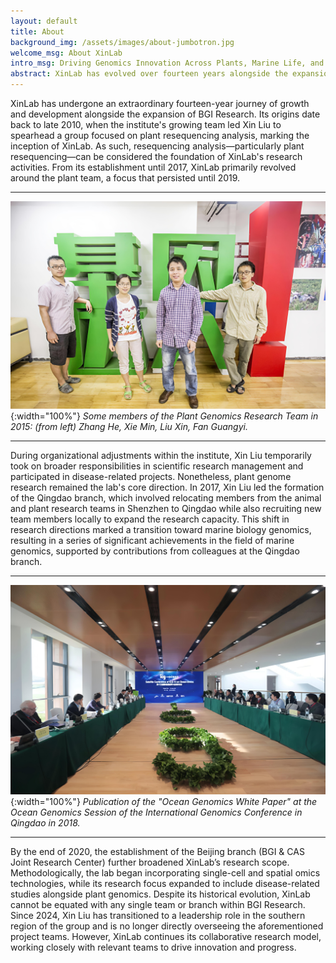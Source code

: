 ```yaml
---
layout: default
title: About
background_img: /assets/images/about-jumbotron.jpg
welcome_msg: About XinLab
intro_msg: Driving Genomics Innovation Across Plants, Marine Life, and Beyond.
abstract: XinLab has evolved over fourteen years alongside the expansion of BGI Research, adapting its focus and methodologies to drive impactful research. Initially centered on plant resequencing analysis, the lab later expanded to include marine genomics through the establishment of the Qingdao branch and embraced single-cell and spatial omics technologies with the founding of the Beijing branch. While plant and disease-related studies remain core areas, XinLab collaborates across teams to advance genomics innovation, continually refining its organizational model to align with new research opportunities and scientific challenges.
---
```

XinLab has undergone an extraordinary fourteen-year journey of growth and development alongside the expansion of BGI Research. Its origins date back to late 2010, when the institute's growing team led Xin Liu to spearhead a group focused on plant resequencing analysis, marking the inception of XinLab. As such, resequencing analysis—particularly plant resequencing—can be considered the foundation of XinLab's research activities. From its establishment until 2017, XinLab primarily revolved around the plant team, a focus that persisted until 2019.


---
![Plant genomics team](/assets/images/intro-6-plant-team.jpg){:width="100%"}
_Some members of the Plant Genomics Research Team in 2015: (from left) Zhang He, Xie Min, Liu Xin, Fan Guangyi._

---

During organizational adjustments within the institute, Xin Liu temporarily took on broader responsibilities in scientific research management and participated in disease-related projects. Nonetheless, plant genome research remained the lab's core direction. In 2017, Xin Liu led the formation of the Qingdao branch, which involved relocating members from the animal and plant research teams in Shenzhen to Qingdao while also recruiting new team members locally to expand the research capacity. This shift in research directions marked a transition toward marine biology genomics, resulting in a series of significant achievements in the field of marine genomics, supported by contributions from colleagues at the Qingdao branch.

---
![Qingdao research team](/assets/images/into-7-team-ocean.jpg){:width="100%"}
_Publication of the "Ocean Genomics White Paper" at the Ocean Genomics Session of the International Genomics Conference in Qingdao in 2018._

---

By the end of 2020, the establishment of the Beijing branch (BGI & CAS Joint Research Center) further broadened XinLab’s research scope. Methodologically, the lab began incorporating single-cell and spatial omics technologies, while its research focus expanded to include disease-related studies alongside plant genomics. Despite its historical evolution, XinLab cannot be equated with any single team or branch within BGI Research. Since 2024, Xin Liu has transitioned to a leadership role in the southern region of the group and is no longer directly overseeing the aforementioned project teams. However, XinLab continues its collaborative research model, working closely with relevant teams to drive innovation and progress.